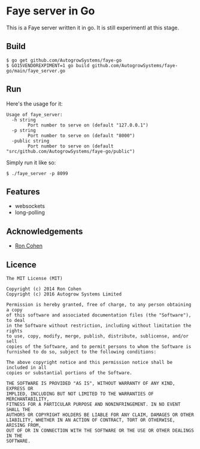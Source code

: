 # Faye server in Go

This is a Faye server written it in go.  It is still experimentl at this stage.

## Build

    $ go get github.com/AutogrowSystems/faye-go
    $ GO15VENDOREXPIMENT=1 go build github.com/AutogrowSystems/faye-go/main/faye_server.go

## Run

Here's the usage for it:

    Usage of faye_server:
      -h string
        	Port number to serve on (default "127.0.0.1")
      -p string
        	Port number to serve on (default "8000")
      -public string
        	Port number to serve on (default "src/github.com/AutogrowSystems/faye-go/public")

Simply run it like so:

    $ ./faye_server -p 8099

## Features

* websockets
* long-polling

## Acknowledgements

* [Ron Cohen](https://github.com/roncohen)

## Licence

```
The MIT License (MIT)

Copyright (c) 2014 Ron Cohen
Copyright (c) 2016 Autogrow Systems Limited

Permission is hereby granted, free of charge, to any person obtaining a copy
of this software and associated documentation files (the "Software"), to deal
in the Software without restriction, including without limitation the rights
to use, copy, modify, merge, publish, distribute, sublicense, and/or sell
copies of the Software, and to permit persons to whom the Software is
furnished to do so, subject to the following conditions:

The above copyright notice and this permission notice shall be included in all
copies or substantial portions of the Software.

THE SOFTWARE IS PROVIDED "AS IS", WITHOUT WARRANTY OF ANY KIND, EXPRESS OR
IMPLIED, INCLUDING BUT NOT LIMITED TO THE WARRANTIES OF MERCHANTABILITY,
FITNESS FOR A PARTICULAR PURPOSE AND NONINFRINGEMENT. IN NO EVENT SHALL THE
AUTHORS OR COPYRIGHT HOLDERS BE LIABLE FOR ANY CLAIM, DAMAGES OR OTHER
LIABILITY, WHETHER IN AN ACTION OF CONTRACT, TORT OR OTHERWISE, ARISING FROM,
OUT OF OR IN CONNECTION WITH THE SOFTWARE OR THE USE OR OTHER DEALINGS IN THE
SOFTWARE.
```